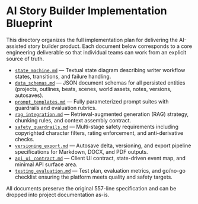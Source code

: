 # AI Story Builder Implementation Blueprint

This directory organizes the full implementation plan for delivering the AI-assisted story builder product. Each document below corresponds to a core engineering deliverable so that individual teams can work from an explicit source of truth.

- [`state_machine.md`](./state_machine.md) — Textual state diagram describing writer workflow states, transitions, and failure handling.
- [`data_schemas.md`](./data_schemas.md) — JSON document schemas for all persisted entities (projects, outlines, beats, scenes, world assets, notes, versions, autosaves).
- [`prompt_templates.md`](./prompt_templates.md) — Fully parameterized prompt suites with guardrails and evaluation rubrics.
- [`rag_integration.md`](./rag_integration.md) — Retrieval-augmented generation (RAG) strategy, chunking rules, and context assembly contract.
- [`safety_guardrails.md`](./safety_guardrails.md) — Multi-stage safety requirements including copyrighted character filters, rating enforcement, and anti-derivative checks.
- [`versioning_export.md`](./versioning_export.md) — Autosave delta, versioning, and export pipeline specifications for Markdown, DOCX, and PDF outputs.
- [`api_ui_contract.md`](./api_ui_contract.md) — Client UI contract, state-driven event map, and minimal API surface area.
- [`testing_evaluation.md`](./testing_evaluation.md) — Test plan, evaluation metrics, and go/no-go checklist ensuring the platform meets quality and safety targets.

All documents preserve the original 557-line specification and can be dropped into project documentation as-is.
